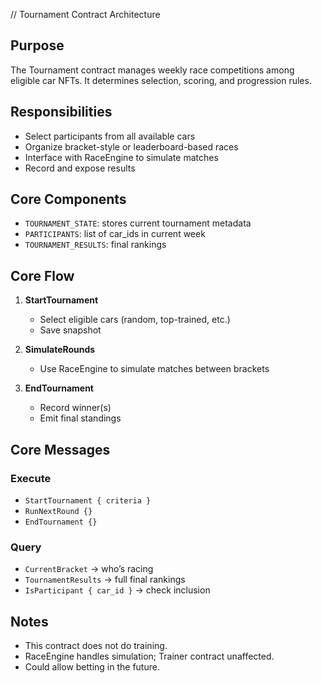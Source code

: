 // Tournament Contract Architecture

## Purpose

The Tournament contract manages weekly race competitions among eligible car NFTs. It determines selection, scoring, and progression rules.

## Responsibilities

* Select participants from all available cars
* Organize bracket-style or leaderboard-based races
* Interface with RaceEngine to simulate matches
* Record and expose results

## Core Components

* `TOURNAMENT_STATE`: stores current tournament metadata
* `PARTICIPANTS`: list of car\_ids in current week
* `TOURNAMENT_RESULTS`: final rankings

## Core Flow

1. **StartTournament**

   * Select eligible cars (random, top-trained, etc.)
   * Save snapshot

2. **SimulateRounds**

   * Use RaceEngine to simulate matches between brackets

3. **EndTournament**

   * Record winner(s)
   * Emit final standings

## Core Messages

### Execute

* `StartTournament { criteria }`
* `RunNextRound {}`
* `EndTournament {}`

### Query

* `CurrentBracket` → who’s racing
* `TournamentResults` → full final rankings
* `IsParticipant { car_id }` → check inclusion

## Notes

* This contract does not do training.
* RaceEngine handles simulation; Trainer contract unaffected.
* Could allow betting in the future.
